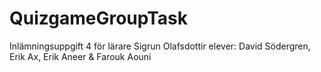 # QuizgameGroupTask
Inlämningsuppgift 4 för lärare Sigrun Olafsdottir elever: David Södergren, Erik Ax, Erik Aneer &amp; Farouk Aouni
